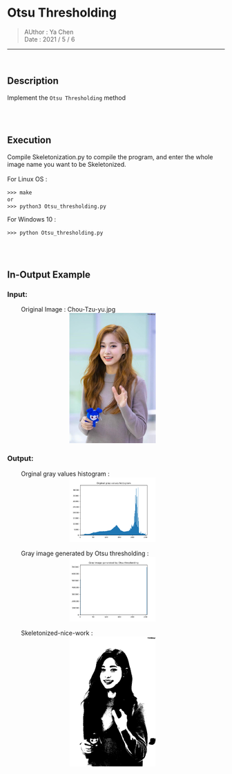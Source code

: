 # Otsu Thresholding

> AUthor : Ya Chen<br>
> Date : 2021 / 5 / 6

---

<br>
<div>

## Description

Implement the `Otsu Thresholding` method

</div>
<br>
<br>
<div>

## Execution

Compile Skeletonization.py to compile the program, and enter the whole image name you want to be Skeletonized.<br>
<br>
For Linux OS :

```
>>> make
or
>>> python3 Otsu_thresholding.py
```

For Windows 10 :

```
>>> python Otsu_thresholding.py
```

</div>
<br>
<br>
<div>

## In-Output Example

### Input:

&emsp;&emsp; Original Image : Chou-Tzu-yu.jpg<br>
&emsp;&emsp;&emsp;&emsp;&emsp;&emsp;&emsp;&emsp;&emsp;&emsp;
<img src = "pictures/Chou-Tzu-yu.jpg" width = "200">

### Output:

&emsp;&emsp; Orginal gray values histogram :<br>
&emsp;&emsp;&emsp;&emsp;&emsp;&emsp;&emsp;&emsp;&emsp;&emsp;
<img src = "pictures/Orginal-gray-values-histogram.png" width = "200">

&emsp;&emsp; Gray image generated by Otsu thresholding :<br>
&emsp;&emsp;&emsp;&emsp;&emsp;&emsp;&emsp;&emsp;&emsp;&emsp;
<img src = "pictures/Gray-image-generated-by-Otsu-thresholding.png" width = "200">

&emsp;&emsp; Skeletonized-nice-work :<br>
&emsp;&emsp;&emsp;&emsp;&emsp;&emsp;&emsp;&emsp;&emsp;&emsp;
<img src = "pictures/Otsu-thresholdingChou-Tzu-yu.jpg" width = "200">

</div>

